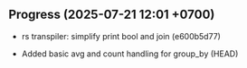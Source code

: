 ## Progress (2025-07-21 12:01 +0700)
- rs transpiler: simplify print bool and join (e600b5d77)

- Added basic avg and count handling for group_by (HEAD)
